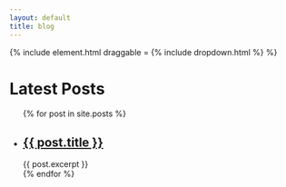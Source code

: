 ```yaml
---
layout: default
title: blog
---
```


{% include element.html draggable = {% include dropdown.html %} %}

<main>
  <div class="block">
    <h1>Latest Posts</h1>
    <ul>
      {% for post in site.posts %}
        <li>
          <h2><a href="{{ post.url }}">{{ post.title }}</a></h2>
          {{ post.excerpt }}
        </li>
      {% endfor %}
    </ul>
  </div>
</main>

